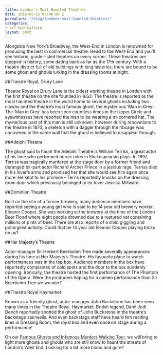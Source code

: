 ```yaml
---
title: London’s Most Haunted Theatres
date: 2016-08-26 07:48:00 Z
permalink: "/blog/londons-most-haunted-theatres/"
categories:
- art-and-culture
layout: post
---
```


Alongside New York’s Broadway, the West-End in London is renowned for producing the best in commercial theatre. Head to the West-End and you’ll see historic, grade-listed theatres on every corner. These theatres are steeped in history, some dating back as far as the 17th century. With a theatre district full of old buildings with long histories, there are bound to be some ghost and ghouls lurking in the dressing rooms at night.

##Theatre Royal, Drury Lane

Theatre Royal on Drury Lane is the oldest working theatre in London with the first theatre on the site founded in 1663. The theatre is reported as the most haunted theatre in the world home to several ghosts including two clowns and the theatre’s most famous ghost, the mysterious ‘Man in Grey’. The ‘Man in Grey’ has been seen countless times in the Upper Circle and eyewitnesses have reported the man to be wearing a tri-cornered hat. The mysterious past of this man is still unknown, however during renovations to the theatre in 1870, a skeleton with a dagger through the ribcage was uncovered in the same wall that the ghost is believed to disappear through.

##Adelphi Theatre

The ghost said to haunt the Adelphi Theatre is William Terriss, a great actor of his time who performed heroic roles in Shakespearian plays. In 1897, Terriss was tragically murdered at the stage door by a former friend and deranged bit-part actor Richard Archer Prince in a jealous rage. Terriss died in his lover’s arms and promised her that she would see him again once more. He kept to his promise – Terris reportedly knocks on the dressing room door which previously belonged to ex-lover Jessica Millward.

##Dominion Theatre

Built on the site of a former brewery, many audience members have reported seeing a young girl who is said to be 14 year old brewery worker, Eleanor Cooper. She was working at the brewery at the time of the London Beer Flood where eight people drowned due to a ruptured vat containing millions of pints of beer. There are also reports of a child giggling and poltergeist activity. Could that be 14 year old Eleanor Cooper playing tricks on us?

##Her Majesty’s Theatre

Actor-manager Sir Herbert Beerbohm Tree made severally appearances during his time at Her Majesty’s Theatre. His favourite place to watch performances was in the top box. Audience members in the box have reportedly complained of cold spots and the door to the box suddenly opening. Ironically, the theatre hosted the first performance of The Phantom of the Opera. Were the producers hoping for a cameo performance from Sir Beerbohm Tree we wonder?

##Theatre Royal Haymarket

Known as a friendly ghost, actor-manager John Buckstone has been seen many times in the Theatre Royal, Haymarket. British legend, Dami Judi Dench reportedly spotted the ghost of John Buckstone in the theatre’s backstage stairwells. And even backstage staff have heard him reciting lines in Dressing Room, the royal box and even once on stage during a performance!

On our [Famous Ghosts and Infamous Murders Walking Tour](/london/cultural-experiences/famous-ghosts-and-infamous-murders/), we will bring to light more ghosts and ghouls who are still know to haunt the streets of London’s West End. Looking for a bit more blood and gore?  
